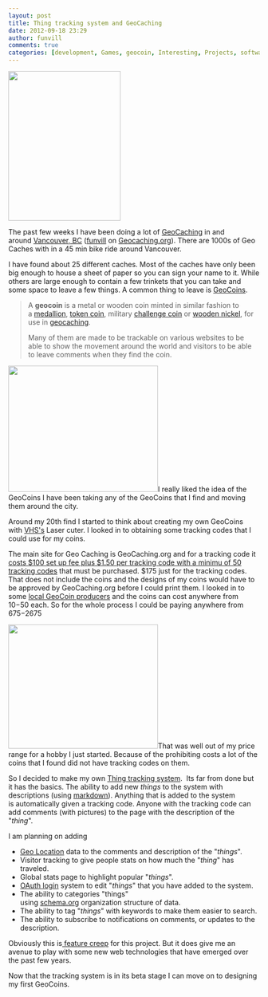 ```yaml
---
layout: post
title: Thing tracking system and GeoCaching
date: 2012-09-18 23:29
author: funvill
comments: true
categories: [development, Games, geocoin, Interesting, Projects, software, things, tracking, Vancouver]
---
```

<a style="color: #ff4b33; line-height: 24px; font-size: 16px;" href="http://blog.abluestar.com/public/uploads/2012/09/2012-09-08-14.23.18.jpg"><img class="alignright size-medium wp-image-2847" title="2012-09-08 14.23.18" src="http://blog.abluestar.com/public/uploads/2012/09/2012-09-08-14.23.18-225x300.jpg" alt="" width="225" height="300" /></a>

The past few weeks I have been doing a lot of <a href="http://en.wikipedia.org/wiki/Geocaching">GeoCaching</a> in and around <a href="https://maps.google.ca/maps?q=Vancouver,+BC&amp;hl=en&amp;ll=49.261307,-123.113823&amp;spn=0.20053,0.528374&amp;sll=49.257735,-123.123904&amp;sspn=0.200544,0.528374&amp;hnear=Vancouver,+Greater+Vancouver+Regional+District,+British+Columbia&amp;t=m&amp;z=12">Vancouver, BC</a> (<a href="http://www.geocaching.com/profile/?guid=ea926a4d-f0ec-430b-806c-62e22649e768">funvill</a> on <a href="https://www.geocaching.com/">Geocaching.org</a>). There are 1000s of Geo Caches with in a 45 min bike ride around Vancouver.

I have found about 25 different caches. Most of the caches have only been big enough to house a sheet of paper so you can sign your name to it. While others are large enough to contain a few trinkets that you can take and some space to leave a few things. A common thing to leave is <a href="http://en.wikipedia.org/wiki/Geocoin">GeoCoins</a>.
<blockquote>A <strong>geocoin</strong> is a metal or wooden coin minted in similar fashion to a <a title="Medallion" href="http://en.wikipedia.org/wiki/Medallion">medallion</a>, <a title="Token coin" href="http://en.wikipedia.org/wiki/Token_coin">token coin</a>, military <a title="Challenge coin" href="http://en.wikipedia.org/wiki/Challenge_coin">challenge coin</a> or <a title="Wooden nickel" href="http://en.wikipedia.org/wiki/Wooden_nickel">wooden nickel</a>, for use in <a title="Geocaching" href="http://en.wikipedia.org/wiki/Geocaching">geocaching</a>.

Many of them are made to be trackable on various websites to be able to show the movement around the world and visitors to be able to leave comments when they find the coin.</blockquote>
<a href="http://blog.abluestar.com/public/uploads/2012/09/120809-stick2.jpg"><img class="alignleft size-full wp-image-2848" title="120809-stick2" src="http://blog.abluestar.com/public/uploads/2012/09/120809-stick2.jpg" alt="" width="300" height="253" /></a>I really liked the idea of the GeoCoins I have been taking any of the GeoCoins that I find and moving them around the city.

Around my 20th find I started to think about creating my own GeoCoins with <a href="http://vancouver.hackspace.ca/wp/">VHS's</a> Laser cuter. I looked in to obtaining some tracking codes that I could use for my coins.

The main site for Geo Caching is GeoCaching.org and for a tracking code it<a href="http://support.groundspeak.com/index.php?pg=kb.page&amp;id=332"> costs $100 set up fee plus $1.50 per tracking code with a minimu of 50 tracking codes</a> that must be purchased. $175 just for the tracking codes. That does not include the coins and the designs of my coins would have to be approved by GeoCaching.org before I could print them. I looked in to some <a href="https://secure40.securebuyers.com/~geocoins/buycoins.php">local GeoCoin producers</a> and the coins can cost anywhere from $10-$50 each. So for the whole process I could be paying anywhere from $675-$2675

<a href="http://blog.abluestar.com/public/uploads/2012/09/orbit-back4.jpg"><img class="alignright size-medium wp-image-2849" title="orbit-back4" src="http://blog.abluestar.com/public/uploads/2012/09/orbit-back4-300x249.jpg" alt="" width="300" height="249" /></a>That was well out of my price range for a hobby I just started. Because of the prohibiting costs a lot of the coins that I found did not have tracking codes on them.

So I decided to make my own <a href="http://www.abluestar.com/utilities/thing/?act=view&amp;id=19">Thing tracking system</a>.  Its far from done but it has the basics. The ability to add new <em>things</em> to the system with descriptions (using <a href="http://en.wikipedia.org/wiki/Markdown">markdown</a>). Anything that is added to the system is automatically given a tracking code. Anyone with the tracking code can add comments (with pictures) to the page with the description of the "<em>thing</em>".

I am planning on adding
<ul>
	<li><a href="http://en.wikipedia.org/wiki/Geolocation">Geo Location</a> data to the comments and description of the "<em>things</em>".</li>
	<li>Visitor tracking to give people stats on how much the "<em>thing</em>" has traveled.</li>
	<li>Global stats page to highlight popular "<em>things</em>".</li>
	<li><a href="http://oauth.net/">OAuth login</a> system to edit "<em>things</em>" that you have added to the system.</li>
	<li>The ability to categories "things" using <a href="http://schema.org/">schema.org</a> organization structure of data.</li>
	<li>The ability to tag "<em>things</em>" with keywords to make them easier to search.</li>
	<li>The ability to subscribe to notifications on comments, or updates to the description.</li>
</ul>
Obviously this is<a href="http://en.wikipedia.org/wiki/Feature_creep"> feature creep</a> for this project. But it does give me an avenue to play with some new web technologies that have emerged over the past few years.

Now that the tracking system is in its beta stage I can move on to designing my first GeoCoins.
